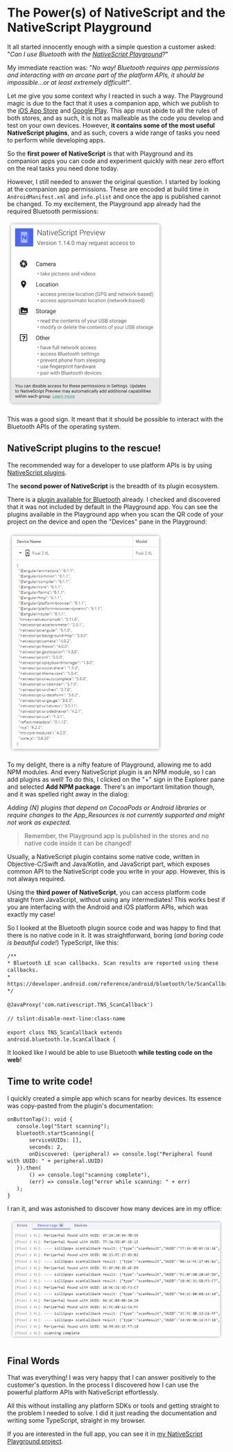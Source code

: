 # The Power(s) of NativeScript and the NativeScript Playground

It all started innocently enough with a simple question a customer asked: "*Can I use Bluetooth with the [NativeScript Playground](https://play.nativescript.org/)?*"

My immediate reaction was: "*No way! Bluetooth requires app permissions and interacting with an arcane part of the platform APIs, it should be impossible...or at least extremely difficult!*".

Let me give you some context why I reacted in such a way. The Playground magic is due to the fact that it uses a companion app, which we publish to the [iOS App Store](https://itunes.apple.com/us/app/nativescript-playground/id1263543946?mt=8) and [Google Play](https://play.google.com/store/apps/details?id=org.nativescript.play&hl=en_US). This app must abide to all the rules of both stores, and as such, it is not as malleable as the code you develop and test on your own devices. However, **it contains some of the most useful NativeScript plugins**, and as such, covers a wide range of tasks you need to perform while developing apps.

So the **first power of NativeScript** is that with Playground and its companion apps you can code and experiment quickly with near zero effort on the real tasks you need done today.

However, I still needed to answer the original question. I started by looking at the companion app permissions. These are encoded at build time in `AndroidManifest.xml` and `info.plist` and once the app is published cannot be changed. To my excitement, the Playground app already had the required Bluetooth permissions:

![nativescript playground companion app permissions](permissions.png)

This was a good sign. It meant that it should be possible to interact with the Bluetooth APIs of the operating system.

## NativeScript plugins to the rescue!

The recommended way for a developer to use platform APIs is by using [NativeScript plugins](https://market.nativescript.org/). 

The **second power of NativeScript** is the breadth of its plugin ecosystem.

There is a [plugin available for Bluetooth](https://market.nativescript.org/plugins/nativescript-bluetooth) already. I checked and discovered that it was not included by default in the Playground app. You can see the plugins available in the Playground app when you scan the QR code of your project on the device and open the "Devices" pane in the Playground:

![companion app plugins](companion-app-plugins.png)

To my delight, there is a nifty feature of Playground, allowing me to add NPM modules. And every NativeScript plugin is an NPM module, so I can add plugins as well! To do this, I clicked on the "+" sign in the Explorer pane and selected **Add NPM package**. There's an important limitation though, and it was spelled right away in the dialog:

*Adding {N} plugins that depend on CocoaPods or Android libraries or require changes to the App_Resources is not currently supported and might not work as expected.*

> Remember, the Playground app is published in the stores and no native code inside it can be changed!

Usually, a NativeScript plugin contains some native code, written in Objective-C/Swift and Java/Kotlin, and JavaScript part, which exposes common API to the NativeScript code you write in your app. However, this is not always required.

Using the **third power of NativeScript**, you can access platform code straight from JavaScript, without using any intermediates! This works best if you are interfacing with the Android and iOS platform APIs, which was exactly my case! 

So I looked at the Bluetooth plugin source code and was happy to find that there is no native code in it. It was straightforward, boring (*and boring code is beautiful code!*) TypeScript, like this:

	/**
	* Bluetooth LE scan callbacks. Scan results are reported using these callbacks.
	* https://developer.android.com/reference/android/bluetooth/le/ScanCallback.html
	*/
	
	@JavaProxy('com.nativescript.TNS_ScanCallback')

	// tslint:disable-next-line:class-name
	
	export class TNS_ScanCallback extends android.bluetooth.le.ScanCallback {

It looked like I would be able to use Bluetooth **while testing code on the web**!

## Time to write code!

I quickly created a simple app which scans for nearby devices. Its essence was copy-pasted from the plugin's documentation:

	onButtonTap(): void {
	   console.log("Start scanning");
	   bluetooth.startScanning({
	       serviceUUIDs: [],
	       seconds: 2,
	       onDiscovered: (peripheral) => console.log("Peripheral found with UUID: " + peripheral.UUID)
	   }).then(
	       () => console.log("scanning complete"),
	       (err) => console.log("error while scanning: " + err)
	   );
	}

I ran it, and was astonished to discover how many devices are in my office:

![bluetooth devices](bluetooth-devices.png)

## Final Words

That was everything! I was very happy that I can answer positively to the customer's question. In the process I discovered how I can use the powerful platform APIs with NativeScript effortlessly.

All this without installing any platform SDKs or tools and getting straight to the problem I needed to solve. I did it just reading the documentation and writing some TypeScript, straight in my browser.

If you are interested in the full app, you can see it in [my NativeScript Playground project](https://play.nativescript.org/?template=play-tsc&id=0j06jP&v=3).
